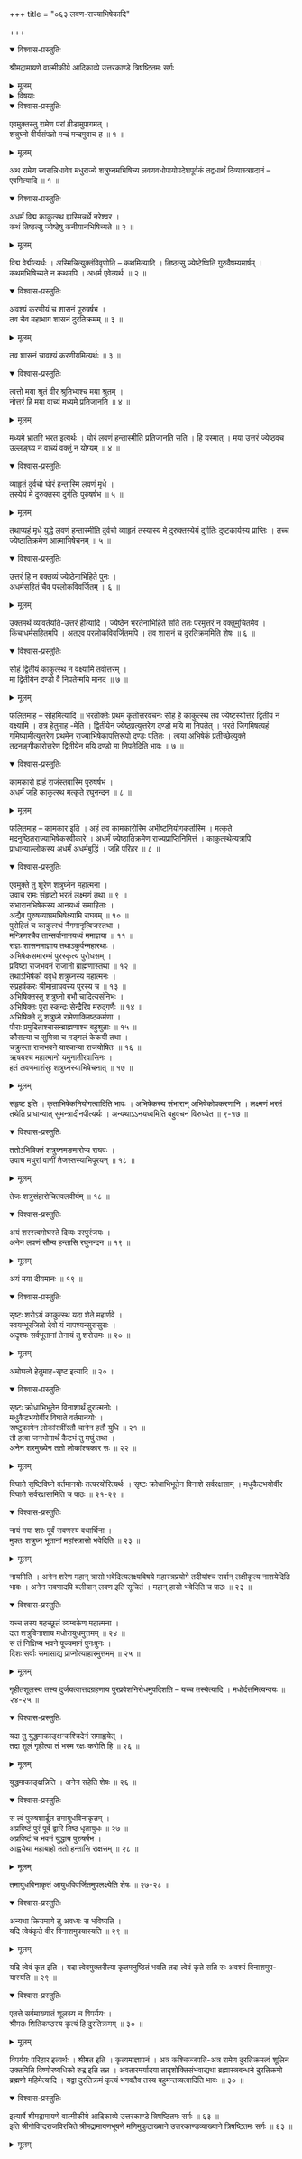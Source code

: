 +++
title = "०६३ लवण-राज्याभिषेकादि"

+++

<details open><summary>विश्वास-प्रस्तुतिः</summary>

श्रीमद्रामायणे वाल्मीकीये आदिकाव्ये उत्तरकाण्डे त्रिषष्टितमः सर्गः
</details>

<details><summary>मूलम्</summary>

श्रीमद्रामायणे वाल्मीकीये आदिकाव्ये उत्तरकाण्डे त्रिषष्टितमः सर्गः
</details>

<details><summary>विषयाः</summary>

ज्येष्ठे सत्य् अपि स्वाज्ञाया अनुलंङ्घ्यतया  
कथंचिद् अभिषेकम् अङ्गीकृतवतः शत्रुघ्नस्य  
रामेण लवण-राज्ये ऽभिषेचनम् ॥ १ ॥  
तथा शत्रुघ्नं प्रति  
निज-शर-प्रभाव-प्रशंसनेन तद्-दान-पूर्वकं लवण-मारणोपायोपदेशः ॥ २ ॥
</details>

<details open><summary>विश्वास-प्रस्तुतिः</summary>

एवमुक्तस्तु रामेण परां व्रीडामुपागमत् ।  
शत्रुघ्नो वीर्यसंपन्नो मन्दं मन्दमुवाच ह ॥ १ ॥
</details>

<details><summary>मूलम्</summary>

एवमुक्तस्तु रामेण परां व्रीडामुपागमत् ।  
शत्रुघ्नो वीर्यसंपन्नो मन्दं मन्दमुवाच ह ॥ १ ॥
</details>

अथ रामेण स्वसन्निधावेव मधुराज्ये शत्रुघ्नमभिषिच्य लवणवधोपायोपदेशपूर्वकं तद्वधार्थं दिव्यास्त्रप्रदानं – एवमित्यादि ॥ १ ॥

<details open><summary>विश्वास-प्रस्तुतिः</summary>

अधर्मं विद्म काकुत्स्थ ह्यस्मिन्नर्थे नरेश्वर ।  
कथं तिष्ठत्सु ज्येष्ठेषु कनीयानभिषिच्यते ॥ २ ॥
</details>

<details><summary>मूलम्</summary>

अधर्मं विद्म काकुत्स्थ ह्यस्मिन्नर्थे नरेश्वर ।  
कथं तिष्ठत्सु ज्येष्ठेषु कनीयानभिषिच्यते ॥ २ ॥
</details>

विद्म वेद्मीत्यर्थः । अस्मिन्नित्युक्तंविवृणोति – कथमित्यादि । तिष्ठत्सु ज्येष्टेष्विति गुरुवैषम्यमार्षम् । कथमभिषिच्यते न कथमपि । अधर्म एवेत्यर्थः ॥ २ ॥

<details open><summary>विश्वास-प्रस्तुतिः</summary>

अवश्यं करणीयं च शासनं पुरुषर्षभ ।  
तव चैव महाभाग शासनं दुरतिक्रमम् ॥ ३ ॥
</details>

<details><summary>मूलम्</summary>

अवश्यं करणीयं च शासनं पुरुषर्षभ ।  
तव चैव महाभाग शासनं दुरतिक्रमम् ॥ ३ ॥
</details>

तव शासनं चावश्यं करणीयमित्यर्थः ॥ ३ ॥

<details open><summary>विश्वास-प्रस्तुतिः</summary>

त्वत्तो मया श्रुतं वीर श्रुतिभ्यश्च मया श्रुतम् ।  
नोत्तरं हि मया वाच्यं मध्यमे प्रतिजानति ॥ ४ ॥
</details>

<details><summary>मूलम्</summary>

त्वत्तो मया श्रुतं वीर श्रुतिभ्यश्च मया श्रुतम् ।  
नोत्तरं हि मया वाच्यं मध्यमे प्रतिजानति ॥ ४ ॥
</details>

मध्यमे भ्रातरि भरत इत्यर्थः । घोरं लवणं हन्तास्मीति प्रतिजानति सति । हि यस्मात् । मया उत्तरं ज्येष्ठवच उल्लङ्घ्य न वाच्यं वक्तुं न योग्यम् ॥ ४ ॥

<details open><summary>विश्वास-प्रस्तुतिः</summary>

व्याहृतं दुर्वचो घोरं हन्तास्मि लवणं मृधे ।  
तस्येयं मे दुरुक्तस्य दुर्गतिः पुरुषर्षभ ॥ ५ ॥
</details>

<details><summary>मूलम्</summary>

व्याहृतं दुर्वचो घोरं हन्तास्मि लवणं मृधे ।  
तस्येयं मे दुरुक्तस्य दुर्गतिः पुरुषर्षभ ॥ ५ ॥
</details>

तथाप्यहं मृधे युद्धे लवणं हन्तास्मीति दुर्वचो व्याहृतं तस्यास्य मे दुरुक्तस्येयं दुर्गतिः दुष्टकार्यस्य प्राप्तिः । तच्च ज्येष्ठातिक्रमेण आत्माभिषेचनम् ॥ ५ ॥

<details open><summary>विश्वास-प्रस्तुतिः</summary>

उत्तरं हि न वक्तव्यं ज्येष्ठेनाभिहिते पुनः ।  
अधर्मसहितं चैव परलोकविवर्जितम् ॥ ६ ॥
</details>

<details><summary>मूलम्</summary>

उत्तरं हि न वक्तव्यं ज्येष्ठेनाभिहिते पुनः ।  
अधर्मसहितं चैव परलोकविवर्जितम् ॥ ६ ॥
</details>

उक्तमर्थं व्यावर्तयति-उत्तरं हीत्यादि । ज्येष्ठेन भरतेनाभिहिते सति ततः परमुत्तरं न वक्तुमुचितमेव । किंचाधर्मसहितमपि । अतएव परलोकविवर्जितमपि । तव शासनं च दुरतिक्रममिति शेषः ॥ ६ ॥

<details open><summary>विश्वास-प्रस्तुतिः</summary>

सोहं द्वितीयं काकुत्स्थ न वक्ष्यामि तवोत्तरम् ।  
मा द्वितीयेन दण्डो वै निपतेन्मयि मानद ॥ ७ ॥
</details>

<details><summary>मूलम्</summary>

सोहं द्वितीयं काकुत्स्थ न वक्ष्यामि तवोत्तरम् ।  
मा द्वितीयेन दण्डो वै निपतेन्मयि मानद ॥ ७ ॥
</details>

फलितमाह – सोहमित्यादि ॥ भरतोक्तेः प्रथमं कृतोत्तरवचनः सोहं हे काकुत्स्थ तव ज्येष्टस्योत्तरं द्वितीयं न वक्ष्यामि । तत्र हेतुमाह -मेति । द्वितीयेन ज्येष्ठप्रत्युत्तरेण दण्डो मयि मा निपतेत् । भरते जिगमिषत्यहं गमिष्यामीत्युत्तरेण प्रथमेन राज्याभिषेकापत्तिरूपो दण्डः पतितः । त्वया अभिषेकं प्रतीच्छेत्युक्ते तदनङ्गीकारोत्तरेण द्वितीयेन मयि दण्डो मा निपतेदिति भावः ॥ ७ ॥

<details open><summary>विश्वास-प्रस्तुतिः</summary>

कामकारो ह्यहं राजंस्तवास्मि पुरुषर्षभ ।  
अधर्मं जहि काकुत्स्थ मत्कृते रघुनन्दन ॥ ८ ॥
</details>

<details><summary>मूलम्</summary>

कामकारो ह्यहं राजंस्तवास्मि पुरुषर्षभ ।  
अधर्मं जहि काकुत्स्थ मत्कृते रघुनन्दन ॥ ८ ॥
</details>

फलितमाह – कामकार इति । अहं तव कामकारोस्मि अभीष्टनियोगकर्तास्मि । मत्कृते मदनुष्ठितराज्याभिषेकस्वीकारे । अधर्मं ज्येष्ठातिक्रमेण राज्यप्राप्तिनिमित्तं । काकुत्स्थेत्यत्रापि प्राधान्याल्लोकस्य अधर्मं अधर्मबुद्धिं । जहि परिहर ॥ ८ ॥

<details open><summary>विश्वास-प्रस्तुतिः</summary>

एवमुक्ते तु शूरेण शत्रुघ्नेन महात्मना ।  
उवाच रामः संहृष्टो भरतं लक्ष्मणं तथा ॥ ९ ॥  
संभारानभिषेकस्य आनयध्वं समाहिताः ।  
अद्यैव पुरुषव्याघ्रमभिषेक्ष्यामि राघवम् ॥ १० ॥  
पुरोहितं च काकुत्स्थं नैगमानृत्विजस्तथा ।  
मन्त्रिणश्चैव तान्सर्वानानयध्वं ममाज्ञया ॥ ११ ॥  
राज्ञः शासनमाज्ञाय तथाऽकुर्वन्महारथाः ।  
अभिषेकसमारम्भं पुरस्कृत्य पुरोधसम् ।  
प्रविष्टा राजभवनं राजानो ब्राह्मणास्तथा ॥ १२ ॥  
तथाऽभिषेको ववृधे शत्रुघ्नस्य महात्मनः ।  
संप्रहर्षकरः श्रीमान्राघवस्य पुरस्य च ॥ १३ ॥  
अभिषिक्तस्तु शत्रुघ्नो बभौ चादित्यसंनिभः ।  
अभिषिक्तः पुरा स्कन्दः सेन्द्रैरिव मरुद्गणैः ॥ १४ ॥  
अभिषिक्ते तु शत्रुघ्ने रामेणाक्लिष्टकर्मणा ।  
पौराः प्रमुदिताश्चासन्ब्राह्मणाश्च बहुश्रुताः ॥ १५ ॥  
कौसल्या च सुमित्रा च मङ्गलं केकयी तथा ।  
चक्रुस्ता राजभवने याश्चान्या राजयोषितः ॥ १६ ॥  
ऋषयश्च महात्मानो यमुनातीरवासिनः ।  
हतं लवणमाशंसुः शत्रुघ्नस्याभिषेचनात् ॥ १७ ॥
</details>

<details><summary>मूलम्</summary>

एवमुक्ते तु शूरेण शत्रुघ्नेन महात्मना ।  
उवाच रामः संहृष्टो भरतं लक्ष्मणं तथा ॥ ९ ॥  
संभारानभिषेकस्य आनयध्वं समाहिताः ।  
अद्यैव पुरुषव्याघ्रमभिषेक्ष्यामि राघवम् ॥ १० ॥  
पुरोहितं च काकुत्स्थं नैगमानृत्विजस्तथा ।  
मन्त्रिणश्चैव तान्सर्वानानयध्वं ममाज्ञया ॥ ११ ॥  
राज्ञः शासनमाज्ञाय तथाऽकुर्वन्महारथाः ।  
अभिषेकसमारम्भं पुरस्कृत्य पुरोधसम् ।  
प्रविष्टा राजभवनं राजानो ब्राह्मणास्तथा ॥ १२ ॥  
तथाऽभिषेको ववृधे शत्रुघ्नस्य महात्मनः ।  
संप्रहर्षकरः श्रीमान्राघवस्य पुरस्य च ॥ १३ ॥  
अभिषिक्तस्तु शत्रुघ्नो बभौ चादित्यसंनिभः ।  
अभिषिक्तः पुरा स्कन्दः सेन्द्रैरिव मरुद्गणैः ॥ १४ ॥  
अभिषिक्ते तु शत्रुघ्ने रामेणाक्लिष्टकर्मणा ।  
पौराः प्रमुदिताश्चासन्ब्राह्मणाश्च बहुश्रुताः ॥ १५ ॥  
कौसल्या च सुमित्रा च मङ्गलं केकयी तथा ।  
चक्रुस्ता राजभवने याश्चान्या राजयोषितः ॥ १६ ॥  
ऋषयश्च महात्मानो यमुनातीरवासिनः ।  
हतं लवणमाशंसुः शत्रुघ्नस्याभिषेचनात् ॥ १७ ॥
</details>

संहृष्ट इति । कृताभिषेकनियोगत्वादिति भावः । अभिषेकस्य संभारान् अभिषेकोपकरणानि । लक्ष्मणं भरतं तथेति प्राधान्यात् सुमन्त्रादीनपीत्यर्थः । अन्यथाऽऽनयध्वमिति बहुवचनं विरुध्येत ॥ ९-१७ ॥

<details open><summary>विश्वास-प्रस्तुतिः</summary>

ततोऽभिषिक्तं शत्रुघ्नमङमारोप्य राघवः ।  
उवाच मधुरां वाणीं तेजस्तस्याभिपूरयन् ॥ १८ ॥
</details>

<details><summary>मूलम्</summary>

ततोऽभिषिक्तं शत्रुघ्नमङमारोप्य राघवः ।  
उवाच मधुरां वाणीं तेजस्तस्याभिपूरयन् ॥ १८ ॥
</details>

तेजः शत्रुसंहारोचितवलवीर्यम् ॥ १८ ॥

<details open><summary>विश्वास-प्रस्तुतिः</summary>

अयं शरस्त्वमोघस्ते दिव्यः परपुरंजयः ।  
अनेन लवणं सौम्य हन्तासि रघुनन्दन ॥ १९ ॥
</details>

<details><summary>मूलम्</summary>

अयं शरस्त्वमोघस्ते दिव्यः परपुरंजयः ।  
अनेन लवणं सौम्य हन्तासि रघुनन्दन ॥ १९ ॥
</details>

अयं मया दीयमानः ॥ १९ ॥

<details open><summary>विश्वास-प्रस्तुतिः</summary>

सृष्टः शरोऽयं काकुत्स्थ यदा शेते महार्णवे ।  
स्वयम्भूरजितो देवो यं नापश्यन्सुरासुराः ।  
अदृश्यः सर्वभूतानां तेनायं तु शरोत्तमः ॥ २० ॥
</details>

<details><summary>मूलम्</summary>

सृष्टः शरोऽयं काकुत्स्थ यदा शेते महार्णवे ।  
स्वयम्भूरजितो देवो यं नापश्यन्सुरासुराः ।  
अदृश्यः सर्वभूतानां तेनायं तु शरोत्तमः ॥ २० ॥
</details>

अमोघत्वे हेतुमाह-सृष्ट इत्यादि ॥ २० ॥

<details open><summary>विश्वास-प्रस्तुतिः</summary>

सृष्टः क्रोधाभिभूतेन विनाशार्थं दुरात्मनोः ।  
मधुकैटभयोर्वीर विघाते वर्तमानयोः ।  
स्रष्टुकामेन लोकांस्त्रींस्तौ चानेन हतौ युधि ॥ २१ ॥  
तौ हत्वा जनभोगार्थं कैटभं तु मघुं तथा ।  
अनेन शरमुख्येन ततो लोकांश्चकार सः ॥ २२ ॥
</details>

<details><summary>मूलम्</summary>

सृष्टः क्रोधाभिभूतेन विनाशार्थं दुरात्मनोः ।  
मधुकैटभयोर्वीर विघाते वर्तमानयोः ।  
स्रष्टुकामेन लोकांस्त्रींस्तौ चानेन हतौ युधि ॥ २१ ॥  
तौ हत्वा जनभोगार्थं कैटभं तु मघुं तथा ।  
अनेन शरमुख्येन ततो लोकांश्चकार सः ॥ २२ ॥
</details>

विघाते सृष्टिविघ्ने वर्तमानयोः तत्परयोरित्यर्थः । सृष्टः क्रोधाभिभूतेन विनाशे सर्वरक्षसाम् । मधुकैटभयोर्वीर विघाते सर्वरक्षसामिति च पाठः ॥ २१-२२ ॥

<details open><summary>विश्वास-प्रस्तुतिः</summary>

नायं मया शरः पूर्वं रावणस्य वधार्थिना ।  
मुक्तः शत्रुघ्न भूतानां महांस्त्रासो भवेदिति ॥ २३ ॥
</details>

<details><summary>मूलम्</summary>

नायं मया शरः पूर्वं रावणस्य वधार्थिना ।  
मुक्तः शत्रुघ्न भूतानां महांस्त्रासो भवेदिति ॥ २३ ॥
</details>

नायमिति । अनेन शरेण महान् त्रासो भवेदित्यलक्ष्यविषये महास्त्रप्रयोगे तदीयांश्च सर्वान् लक्षीकृत्य नाशयेदिति भावः । अनेन रावणादपि बलीयान् लवण इति सूचितं । महान् हासो भवेदिति च पाठः ॥ २३ ॥

<details open><summary>विश्वास-प्रस्तुतिः</summary>

यच्च तस्य महच्छूलं त्र्यम्बकेण महात्मना ।  
दत्त शत्रुविनाशाय मधोरायुधमुत्तमम् ॥ २४ ॥  
स तं निक्षिप्य भवने पूज्यमानं पुनःपुनः ।  
दिशः सर्वाः समासाद्य प्राप्नोत्याहारमुत्तमम् ॥ २५ ॥
</details>

<details><summary>मूलम्</summary>

यच्च तस्य महच्छूलं त्र्यम्बकेण महात्मना ।  
दत्त शत्रुविनाशाय मधोरायुधमुत्तमम् ॥ २४ ॥  
स तं निक्षिप्य भवने पूज्यमानं पुनःपुनः ।  
दिशः सर्वाः समासाद्य प्राप्नोत्याहारमुत्तमम् ॥ २५ ॥
</details>

गृहीतशूलस्य तस्य दुर्जयत्वात्तदग्रहणाय पुरप्रवेशनिरोधमुपदिशति – यच्च तस्येत्यादि । मधोर्दत्तमित्यन्वयः ॥ २४-२५ ॥

<details open><summary>विश्वास-प्रस्तुतिः</summary>

यदा तु युद्धमाकाङ्क्षन्कश्चिदेनं समाह्वयेत् ।  
तदा शूलं गृहीत्वा तं भस्म रक्षः करोति हि ॥ २६ ॥
</details>

<details><summary>मूलम्</summary>

यदा तु युद्धमाकाङ्क्षन्कश्चिदेनं समाह्वयेत् ।  
तदा शूलं गृहीत्वा तं भस्म रक्षः करोति हि ॥ २६ ॥
</details>

युद्धमाकाङ्क्षन्निति । अनेन सहेति शेषः ॥ २६ ॥

<details open><summary>विश्वास-प्रस्तुतिः</summary>

स त्वं पुरुषशार्दूल तमायुधविनाकृतम् ।  
अप्रविष्टं पुरं पूर्वं द्वारि तिष्ठ धृतायुधः ॥ २७ ॥  
अप्रविष्टं च भवनं युद्धाय पुरुषर्षभ ।  
आह्वयेथा महाबाहो ततो हन्तासि राक्षसम् ॥ २८ ॥
</details>

<details><summary>मूलम्</summary>

स त्वं पुरुषशार्दूल तमायुधविनाकृतम् ।  
अप्रविष्टं पुरं पूर्वं द्वारि तिष्ठ धृतायुधः ॥ २७ ॥  
अप्रविष्टं च भवनं युद्धाय पुरुषर्षभ ।  
आह्वयेथा महाबाहो ततो हन्तासि राक्षसम् ॥ २८ ॥
</details>

तमायुधविनाकृतं आयुधविवर्जितमुपलक्ष्येति शेषः ॥ २७-२८ ॥

<details open><summary>विश्वास-प्रस्तुतिः</summary>

अन्यथा क्रियमाणे तु अवध्यः स भविष्यति ।  
यदि त्वेवंकृते वीर विनाशमुपयास्यति ॥ २९ ॥
</details>

<details><summary>मूलम्</summary>

अन्यथा क्रियमाणे तु अवध्यः स भविष्यति ।  
यदि त्वेवंकृते वीर विनाशमुपयास्यति ॥ २९ ॥
</details>

यदि त्वेवं कृत इति । यदा त्वेवमुक्तरीत्या कृतमनुष्ठितं भवति तदा त्वेवं कृते सति सः अवश्यं विनाशमुप- यास्यति ॥ २९ ॥

<details open><summary>विश्वास-प्रस्तुतिः</summary>

एतत्ते सर्वमाख्यातं शूलस्य च विपर्ययः ।  
श्रीमतः शितिकण्ठस्य कृत्यं हि दुरतिक्रमम् ॥ ३० ॥
</details>

<details><summary>मूलम्</summary>

एतत्ते सर्वमाख्यातं शूलस्य च विपर्ययः ।  
श्रीमतः शितिकण्ठस्य कृत्यं हि दुरतिक्रमम् ॥ ३० ॥
</details>

विपर्ययः परिहार इत्यर्थः । श्रीमत इति । कृत्यमाज्ञापनं । अत्र कश्चिज्जपति-अत्र रामेण दुरतिक्रमत्वं शूलिन उक्तमिति विष्णोरष्यधिको रुद्र इति तन्न । अवतारमर्यादया तादृशोक्तिसंभवाद्यथा ब्रह्मास्त्रबन्धने दुरतिक्रमो ब्रह्मणो महिमेत्यादि । यद्वा दुरतिक्रमं कृत्यं भगवतैव तस्य बहुमन्तव्यत्वादिति भावः ॥ ३० ॥

<details open><summary>विश्वास-प्रस्तुतिः</summary>

इत्यार्षे श्रीमद्रामायणे वाल्मीकीये आदिकाव्ये उत्तरकाण्डे त्रिषष्टितमः सर्गः ॥ ६३ ॥  
इति श्रीगोविन्दराजविरचिते श्रीमद्रामायणभूषणे मणिमुकुटाख्याने उत्तरकाण्डव्याख्याने त्रिषष्टितमः सर्गः ॥ ६३ ॥
</details>

<details><summary>मूलम्</summary>

इत्यार्षे श्रीमद्रामायणे वाल्मीकीये आदिकाव्ये उत्तरकाण्डे त्रिषष्टितमः सर्गः ॥ ६३ ॥  
इति श्रीगोविन्दराजविरचिते श्रीमद्रामायणभूषणे मणिमुकुटाख्याने उत्तरकाण्डव्याख्याने त्रिषष्टितमः सर्गः ॥ ६३ ॥
</details>

